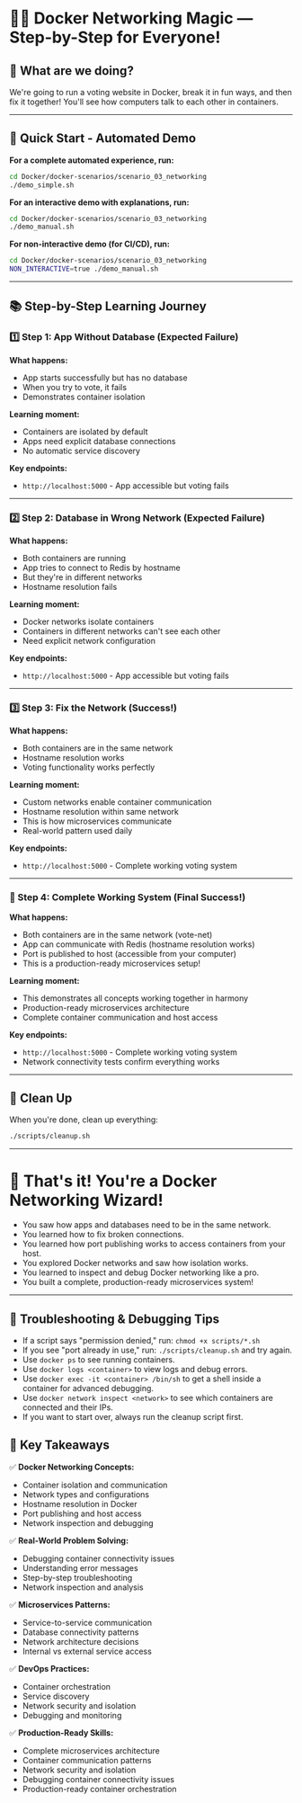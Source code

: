 # 🧙‍♂️ Docker Networking Magic — Step-by-Step for Everyone!

## 🥇 What are we doing?
We're going to run a voting website in Docker, break it in fun ways, and then fix it together! You'll see how computers talk to each other in containers.

---

## 🚀 Quick Start - Automated Demo

**For a complete automated experience, run:**
```bash
cd Docker/docker-scenarios/scenario_03_networking
./demo_simple.sh
```

**For an interactive demo with explanations, run:**
```bash
cd Docker/docker-scenarios/scenario_03_networking
./demo_manual.sh
```

**For non-interactive demo (for CI/CD), run:**
```bash
cd Docker/docker-scenarios/scenario_03_networking
NON_INTERACTIVE=true ./demo_manual.sh
```

---

## 📚 Step-by-Step Learning Journey

### 1️⃣ Step 1: App Without Database (Expected Failure)
**What happens:**
- App starts successfully but has no database
- When you try to vote, it fails
- Demonstrates container isolation

**Learning moment:**
- Containers are isolated by default
- Apps need explicit database connections
- No automatic service discovery

**Key endpoints:**
- `http://localhost:5000` - App accessible but voting fails

---

### 2️⃣ Step 2: Database in Wrong Network (Expected Failure)
**What happens:**
- Both containers are running
- App tries to connect to Redis by hostname
- But they're in different networks
- Hostname resolution fails

**Learning moment:**
- Docker networks isolate containers
- Containers in different networks can't see each other
- Need explicit network configuration

**Key endpoints:**
- `http://localhost:5000` - App accessible but voting fails

---

### 3️⃣ Step 3: Fix the Network (Success!)
**What happens:**
- Both containers are in the same network
- Hostname resolution works
- Voting functionality works perfectly

**Learning moment:**
- Custom networks enable container communication
- Hostname resolution within same network
- This is how microservices communicate
- Real-world pattern used daily

**Key endpoints:**
- `http://localhost:5000` - Complete working voting system

---

### 🎉 Step 4: Complete Working System (Final Success!)
**What happens:**
- Both containers are in the same network (vote-net)
- App can communicate with Redis (hostname resolution works)
- Port is published to host (accessible from your computer)
- This is a production-ready microservices setup!

**Learning moment:**
- This demonstrates all concepts working together in harmony
- Production-ready microservices architecture
- Complete container communication and host access

**Key endpoints:**
- `http://localhost:5000` - Complete working voting system
- Network connectivity tests confirm everything works

---

## 🧹 Clean Up

When you're done, clean up everything:

```bash
./scripts/cleanup.sh
```

---

# 🎉 That's it! You're a Docker Networking Wizard!

- You saw how apps and databases need to be in the same network.
- You learned how to fix broken connections.
- You learned how port publishing works to access containers from your host.
- You explored Docker networks and saw how isolation works.
- You learned to inspect and debug Docker networking like a pro.
- You built a complete, production-ready microservices system!

---

## 🧩 Troubleshooting & Debugging Tips

- If a script says "permission denied," run: `chmod +x scripts/*.sh`
- If you see "port already in use," run: `./scripts/cleanup.sh` and try again.
- Use `docker ps` to see running containers.
- Use `docker logs <container>` to view logs and debug errors.
- Use `docker exec -it <container> /bin/sh` to get a shell inside a container for advanced debugging.
- Use `docker network inspect <network>` to see which containers are connected and their IPs.
- If you want to start over, always run the cleanup script first.

## 🎯 Key Takeaways

✅ **Docker Networking Concepts:**
- Container isolation and communication
- Network types and configurations
- Hostname resolution in Docker
- Port publishing and host access
- Network inspection and debugging

✅ **Real-World Problem Solving:**
- Debugging container connectivity issues
- Understanding error messages
- Step-by-step troubleshooting
- Network inspection and analysis

✅ **Microservices Patterns:**
- Service-to-service communication
- Database connectivity patterns
- Network architecture decisions
- Internal vs external service access

✅ **DevOps Practices:**
- Container orchestration
- Service discovery
- Network security and isolation
- Debugging and monitoring

✅ **Production-Ready Skills:**
- Complete microservices architecture
- Container communication patterns
- Network security and isolation
- Debugging container connectivity issues
- Production-ready container orchestration 